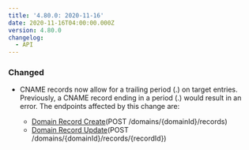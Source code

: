 ```yaml
---
title: '4.80.0: 2020-11-16'
date: 2020-11-16T04:00:00.000Z
version: 4.80.0
changelog:
  - API
---
```


### Changed

- CNAME records now allow for a trailing period (.) on target entries. Previously, a CNAME record ending in a period (.) would result in an error. The endpoints affected by this change are:

  - [Domain Record Create](/docs/api/domains/#domain-record-create)(POST /domains/{domainId}/records)
  - [Domain Record Update](/docs/api/domains/#domain-record-update)(POST /domains/{domainId}/records/{recordId})

